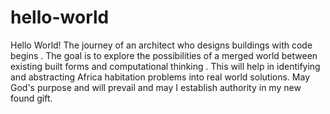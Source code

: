 # hello-world
Hello World!
The journey of an architect who designs buildings with code begins . 
The goal is to explore the possibilities of  a merged world between existing built forms and computational thinking .
This will help in identifying and abstracting Africa habitation problems into real world solutions.
May God's purpose and will prevail and may I establish authority in my new found gift.

